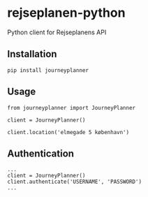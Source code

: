 # rejseplanen-python
Python client for Rejseplanens API

## Installation
    pip install journeyplanner

## Usage
```
from journeyplanner import JourneyPlanner

client = JourneyPlanner()

client.location('elmegade 5 københavn')
```

## Authentication
```
...
client = JourneyPlanner()
client.authenticate('USERNAME', 'PASSWORD')
...
```

